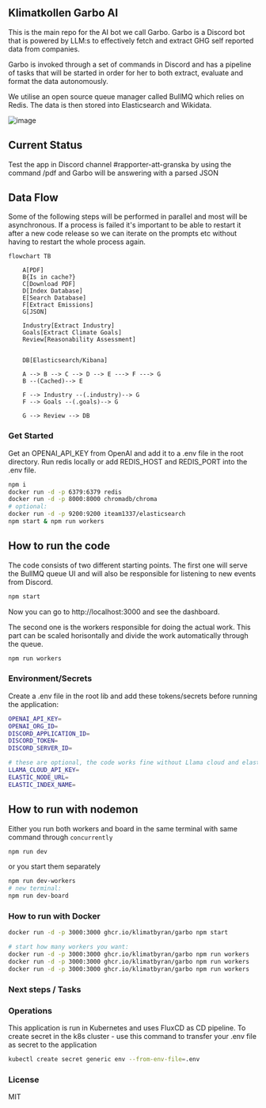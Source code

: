 ## Klimatkollen Garbo AI

This is the main repo for the AI bot we call Garbo. Garbo is a Discord bot that is powered by LLM:s to effectively fetch and extract GHG self reported data from companies.

Garbo is invoked through a set of commands in Discord and has a pipeline of tasks that will be started in order for her to both extract, evaluate and format the data autonomously.

We utilise an open source queue manager called BullMQ which relies on Redis. The data is then stored into Elasticsearch and Wikidata.

![image](https://github.com/Klimatbyran/garbo/assets/395843/f3b4caa2-aa7d-4269-9436-3e725311052e)

## Current Status

Test the app in Discord channel #rapporter-att-granska by using the command /pdf <url> and Garbo will be answering with a parsed JSON

## Data Flow

Some of the following steps will be performed in parallel and most will be asynchronous. If a process is failed it's important to be able to restart it after a new code release so we can iterate on the prompts etc without having to restart the whole process again.

```mermaid
flowchart TB

    A[PDF]
    B{Is in cache?}
    C[Download PDF]
    D[Index Database]
    E[Search Database]
    F[Extract Emissions]
    G[JSON]

    Industry[Extract Industry]
    Goals[Extract Climate Goals]
    Review[Reasonability Assessment]


    DB[Elasticsearch/Kibana]

    A --> B --> C --> D --> E ---> F ---> G
    B --(Cached)--> E

    F --> Industry --(.industry)--> G
    F --> Goals --(.goals)--> G

    G --> Review --> DB
```

### Get Started

Get an OPENAI_API_KEY from OpenAI and add it to a .env file in the root directory. Run redis locally or add REDIS_HOST and REDIS_PORT into the .env file.

```bash
npm i
docker run -d -p 6379:6379 redis
docker run -d -p 8000:8000 chromadb/chroma
# optional:
docker run -d -p 9200:9200 iteam1337/elasticsearch
npm start & npm run workers
```

## How to run the code

The code consists of two different starting points. The first one will serve the BullMQ queue UI and will also be responsible for listening to new events from Discord.

```bash
npm start
```

Now you can go to http://localhost:3000 and see the dashboard.

The second one is the workers responsible for doing the actual work. This part can be scaled horisontally and divide the work automatically through the queue.

```bash
npm run workers
```

### Environment/Secrets

Create a .env file in the root lib and add these tokens/secrets before running the application:

```bash
OPENAI_API_KEY=
OPENAI_ORG_ID=
DISCORD_APPLICATION_ID=
DISCORD_TOKEN=
DISCORD_SERVER_ID=

# these are optional, the code works fine without Llama cloud and elasticsearch:
LLAMA_CLOUD_API_KEY=
ELASTIC_NODE_URL=
ELASTIC_INDEX_NAME=
```

## How to run with nodemon

Either you run both workers and board in the same terminal with same command through `concurrently`

```bash
npm run dev
```

or you start them separately

```bash
npm run dev-workers
# new terminal:
npm run dev-board
```

### How to run with Docker

```bash
docker run -d -p 3000:3000 ghcr.io/klimatbyran/garbo npm start

# start how many workers you want:
docker run -d -p 3000:3000 ghcr.io/klimatbyran/garbo npm run workers
docker run -d -p 3000:3000 ghcr.io/klimatbyran/garbo npm run workers
docker run -d -p 3000:3000 ghcr.io/klimatbyran/garbo npm run workers
```

### Next steps / Tasks

### Operations

This application is run in Kubernetes and uses FluxCD as CD pipeline. To create secret in the k8s cluster - use this command to transfer your .env file as secret to the application

```bash
kubectl create secret generic env --from-env-file=.env
```

### License

MIT
